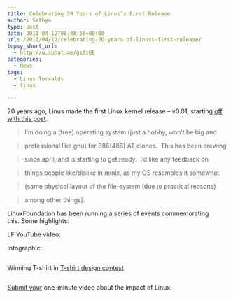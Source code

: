 ```yaml
---
title: Celebrating 20 Years of Linus’s First Release
author: Sathya
type: post
date: 2011-04-12T06:48:58+00:00
url: /2011/04/12/celebrating-20-years-of-linuss-first-release/
topsy_short_url:
  - http://u.sbhat.me/gsfzOE
categories:
  - News
tags:
  - Linus Torvalds
  - linux

---
```

20 years ago, Linus made the first Linux kernel release &#8211; v0.01, starting <a href="http://groups.google.com/group/comp.os.minix/browse_thread/thread/76536d1fb451ac60/b813d52cbc5a044b?&hl=en#b813d52cbc5a044b" target="_blank">off with this post</a>.

> I&#8217;m doing a (free) operating system (just a hobby, won&#8217;t be big and
  
> professional like gnu) for 386(486) AT clones.  This has been brewing
  
> since april, and is starting to get ready.  I&#8217;d like any feedback on
  
> things people like/dislike in minix, as my OS resembles it somewhat
  
> (same physical layout of the file-system (due to practical reasons)
  
> among other things).

LinuxFoundation has been running a series of events commemorating this. Some highlights:

<!--more-->

LF YouTube video:



Infographic:

[<img class="alignnone" title="20 years of Linux" src="http://i.imgur.com/uQg4b.png" alt=""   />][1]

Winning T-shirt in <a href="http://www.linux.com/tshirt-design-contest" target="_blank">T-shirt design contest</a>

[<img class="alignnone" title="Winning T-shirt" src="http://i.imgur.com/NYGNj.jpg" alt=""   />][2]

<a href="http://video.linux.com/categories/video-contests/20th-anniversary-linux-video-contest" target="_blank">Submit your</a> one-minute video about the impact of Linux.

 [1]: http://i.imgur.com/uQg4b.png
 [2]: http://i.imgur.com/NYGNj.jpg
